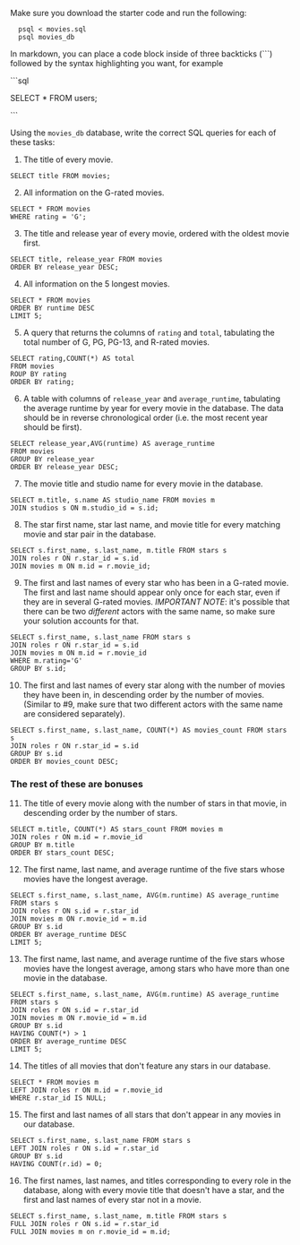 Make sure you download the starter code and run the following:

```
  psql < movies.sql
  psql movies_db
```

In markdown, you can place a code block inside of three backticks (```) followed by the syntax highlighting you want, for example

\```sql

SELECT \* FROM users;

\```

Using the `movies_db` database, write the correct SQL queries for each of these tasks:

1.  The title of every movie.
```
SELECT title FROM movies;
```

2.  All information on the G-rated movies.
```
SELECT * FROM movies
WHERE rating = 'G';
```

3.  The title and release year of every movie, ordered with the
    oldest movie first.
```
SELECT title, release_year FROM movies
ORDER BY release_year DESC;
```

4.  All information on the 5 longest movies.
```
SELECT * FROM movies
ORDER BY runtime DESC
LIMIT 5;
```

5.  A query that returns the columns of `rating` and `total`, tabulating the
    total number of G, PG, PG-13, and R-rated movies.
```
SELECT rating,COUNT(*) AS total
FROM movies
ROUP BY rating
ORDER BY rating;
```

6.  A table with columns of `release_year` and `average_runtime`,
    tabulating the average runtime by year for every movie in the database. The data should be in reverse chronological order (i.e. the most recent year should be first).
```
SELECT release_year,AVG(runtime) AS average_runtime
FROM movies
GROUP BY release_year
ORDER BY release_year DESC;
```

7.  The movie title and studio name for every movie in the
    database.
```
SELECT m.title, s.name AS studio_name FROM movies m
JOIN studios s ON m.studio_id = s.id;
```

8.  The star first name, star last name, and movie title for every
    matching movie and star pair in the database.
```
SELECT s.first_name, s.last_name, m.title FROM stars s
JOIN roles r ON r.star_id = s.id
JOIN movies m ON m.id = r.movie_id;
```

9.  The first and last names of every star who has been in a G-rated movie. The first and last name should appear only once for each star, even if they are in several G-rated movies. *IMPORTANT NOTE*: it's possible that there can be two *different* actors with the same name, so make sure your solution accounts for that.
```
SELECT s.first_name, s.last_name FROM stars s
JOIN roles r ON r.star_id = s.id
JOIN movies m ON m.id = r.movie_id
WHERE m.rating='G'
GROUP BY s.id;
```

10. The first and last names of every star along with the number
    of movies they have been in, in descending order by the number of movies. (Similar to #9, make sure
    that two different actors with the same name are considered separately).
```
SELECT s.first_name, s.last_name, COUNT(*) AS movies_count FROM stars s
JOIN roles r ON r.star_id = s.id
GROUP BY s.id
ORDER BY movies_count DESC;

```
### The rest of these are bonuses

11. The title of every movie along with the number of stars in
    that movie, in descending order by the number of stars.
```
SELECT m.title, COUNT(*) AS stars_count FROM movies m
JOIN roles r ON m.id = r.movie_id
GROUP BY m.title
ORDER BY stars_count DESC;
```

12. The first name, last name, and average runtime of the five
    stars whose movies have the longest average.
```
SELECT s.first_name, s.last_name, AVG(m.runtime) AS average_runtime FROM stars s
JOIN roles r ON s.id = r.star_id
JOIN movies m ON r.movie_id = m.id
GROUP BY s.id
ORDER BY average_runtime DESC
LIMIT 5;
```

13. The first name, last name, and average runtime of the five
    stars whose movies have the longest average, among stars who have more than one movie in the database.
```
SELECT s.first_name, s.last_name, AVG(m.runtime) AS average_runtime FROM stars s
JOIN roles r ON s.id = r.star_id
JOIN movies m ON r.movie_id = m.id
GROUP BY s.id
HAVING COUNT(*) > 1
ORDER BY average_runtime DESC
LIMIT 5;
```

14. The titles of all movies that don't feature any stars in our
    database.
```
SELECT * FROM movies m
LEFT JOIN roles r ON m.id = r.movie_id
WHERE r.star_id IS NULL;
```

15. The first and last names of all stars that don't appear in any movies in our database.
```
SELECT s.first_name, s.last_name FROM stars s
LEFT JOIN roles r ON s.id = r.star_id
GROUP BY s.id
HAVING COUNT(r.id) = 0;
```

16. The first names, last names, and titles corresponding to every
    role in the database, along with every movie title that doesn't have a star, and the first and last names of every star not in a movie.
```
SELECT s.first_name, s.last_name, m.title FROM stars s
FULL JOIN roles r ON s.id = r.star_id
FULL JOIN movies m on r.movie_id = m.id;
```